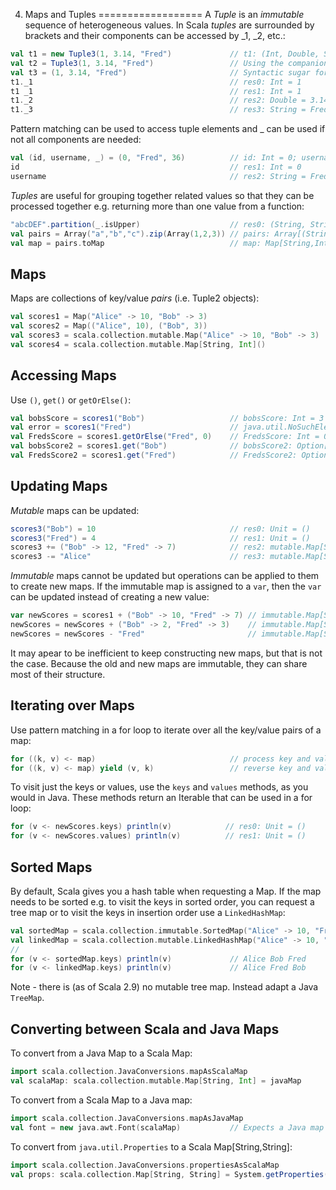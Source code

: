 4. Maps and Tuples
==================
A *Tuple* is an *immutable* sequence of heterogeneous values. In Scala *tuples* are surrounded by brackets and their 
components can be accessed by _1, _2, etc.:
```Scala
val t1 = new Tuple3(1, 3.14, "Fred")             // t1: (Int, Double, String) = (1,3.14,Fred)
val t2 = Tuple3(1, 3.14, "Fred")                 // Using the companion object instead of the constructor
val t3 = (1, 3.14, "Fred")                       // Syntactic sugar for new Tuple3(1, 3.14, "Fred")
t1._1                                            // res0: Int = 1
t1 _1                                            // res1: Int = 1
t1._2                                            // res2: Double = 3.14
t1._3                                            // res3: String = Fred
```

Pattern matching can be used to access tuple elements and \_ can be used if not all components are needed:
```Scala
val (id, username, _) = (0, "Fred", 36)          // id: Int = 0; username: String = Fred 
id                                               // res1: Int = 0
username                                         // res2: String = Fred
```

*Tuples* are useful for grouping together related values so that they can be processed together e.g. returning more than
one value from a function:
```Scala
"abcDEF".partition(_.isUpper)                    // res0: (String, String) = (DEF,abc)
val pairs = Array("a","b","c").zip(Array(1,2,3)) // pairs: Array[(String, Int)] = Array((a,1), (b,2), (c,3))
val map = pairs.toMap                            // map: Map[String,Int] = Map(a -> 1, b -> 2, c -> 3)
```


Maps
----
Maps are collections of key/value *pairs* (i.e. Tuple2 objects):
```Scala
val scores1 = Map("Alice" -> 10, "Bob" -> 3)                              // immutable map
val scores2 = Map(("Alice", 10), ("Bob", 3))                              // -> creates a pair (tuple2)
val scores3 = scala.collection.mutable.Map("Alice" -> 10, "Bob" -> 3)     // mutable map
val scores4 = scala.collection.mutable.Map[String, Int]()                 // empty mutable map
```


Accessing Maps
--------------
Use `()`, `get()` or `getOrElse()`:
```Scala
val bobsScore = scores1("Bob")                   // bobsScore: Int = 3
val error = scores1("Fred")                      // java.util.NoSuchElementException: key not found: Fred
val FredsScore = scores1.getOrElse("Fred", 0)    // FredsScore: Int = 0
val bobsScore2 = scores1.get("Bob")              // bobsScore2: Option[Int] = Some(3)
val FredsScore2 = scores1.get("Fred")            // FredsScore2: Option[Int] = None
```


Updating Maps
-------------
*Mutable* maps can be updated:
```Scala
scores3("Bob") = 10                              // res0: Unit = ()        Updates the existing value for the key "Bob"
scores3("Fred") = 4                              // res1: Unit = ()        Adds a new key/value pair
scores3 += ("Bob" -> 12, "Fred" -> 7)            // res2: mutable.Map[String,Int] = Map(Bob -> 12, Fred -> 7, Alice -> 10)
scores3 -= "Alice"                               // res3: mutable.Map[String,Int] = Map(Bob -> 12, Fred -> 7)
```

*Immutable* maps cannot be updated but operations can be applied to them to create new maps. If the immutable map is
assigned to a `var`, then the `var` can be updated instead of creating a new value:
```Scala
var newScores = scores1 + ("Bob" -> 10, "Fred" -> 7) // immutable.Map[String,Int] = Map(Alice -> 10, Bob -> 10, Fred -> 7)
newScores = newScores + ("Bob" -> 2, "Fred" -> 3)    // immutable.Map[String,Int] = Map(Alice -> 10, Bob -> 2, Fred -> 3)
newScores = newScores - "Fred"                       // immutable.Map[String,Int] = Map(Alice -> 10, Bob -> 2)                                                        
```

It may apear to be inefficient to keep constructing new maps, but that is not the case. Because the old and new maps are
immutable, they can share most of their structure.


Iterating over Maps
-------------------
Use pattern matching in a for loop to iterate over all the key/value pairs of a map:
```Scala
for ((k, v) <- map)                              // process key and value
for ((k, v) <- map) yield (v, k)                 // reverse key and value
```

To visit just the keys or values, use the `keys` and `values` methods, as you would in Java. These methods return
an Iterable that can be used in a for loop:
```Scala
for (v <- newScores.keys) println(v)            // res0: Unit = ()         Prints all keys
for (v <- newScores.values) println(v)          // res1: Unit = ()         Prints all values
```


Sorted Maps
-----------
By default, Scala gives you a hash table when requesting a Map. If the map needs to be sorted e.g. to visit the keys in 
sorted order, you can request a tree map or to visit the keys in insertion order use a `LinkedHashMap`:
```Scala
val sortedMap = scala.collection.immutable.SortedMap("Alice" -> 10, "Fred" -> 7, "Bob" -> 3)
val linkedMap = scala.collection.mutable.LinkedHashMap("Alice" -> 10, "Fred" -> 7, "Bob" -> 3)
//
for (v <- sortedMap.keys) println(v)             // Alice Bob Fred
for (v <- linkedMap.keys) println(v)             // Alice Fred Bob
```

Note - there is (as of Scala 2.9) no mutable tree map. Instead adapt a Java `TreeMap`.


Converting between Scala and Java Maps
--------------------------------------
To convert from a Java Map to a Scala Map:
```Scala
import scala.collection.JavaConversions.mapAsScalaMap
val scalaMap: scala.collection.mutable.Map[String, Int] = javaMap
```

To convert from a Scala Map to a Java map:
```Scala
import scala.collection.JavaConversions.mapAsJavaMap
val font = new java.awt.Font(scalaMap)           // Expects a Java map
```

To convert from `java.util.Properties` to a Scala Map[String,String]:
```Scala
import scala.collection.JavaConversions.propertiesAsScalaMap
val props: scala.collection.Map[String, String] = System.getProperties()
```
